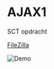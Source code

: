 # AJAX1
 SCT opdracht

[FileZilla](http://25800.hosts2.ma-cloud.nl/bewijzenmap/AJAX1/form_1.html)


![Demo](https://i.imgur.com/26dWyYZ.gif)


